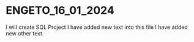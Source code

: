 # ENGETO_16_01_2024
I will create SQL Project 
I have added new text into this file
I have added new other text


